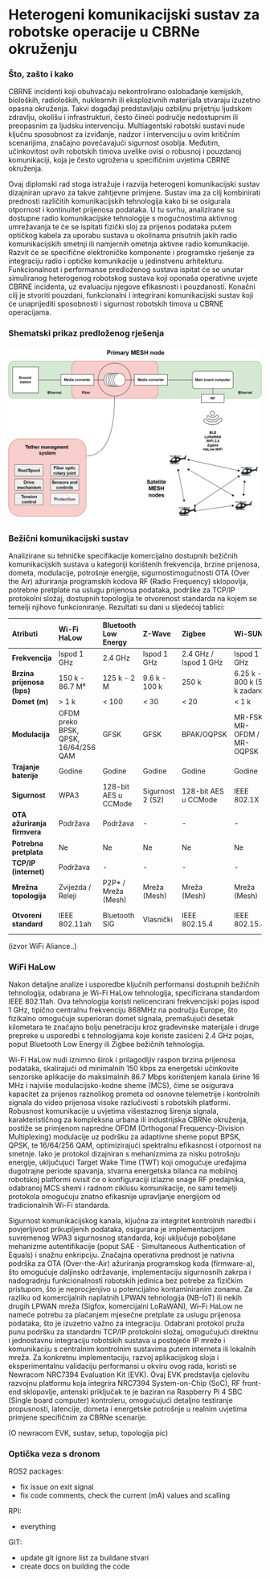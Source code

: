 # Heterogeni komunikacijski sustav za robotske operacije u CBRNe okruženju

### Što, zašto i kako
CBRNE incidenti koji obuhvaćaju nekontrolirano oslobađanje kemijskih, bioloških, radioloških, nuklearnih ili eksplozivnih materijala stvaraju izuzetno opasna okruženja. Takvi događaji predstavljaju ozbiljnu prijetnju ljudskom zdravlju, okolišu i infrastrukturi, često čineći područje nedostupnim ili preopasnim za ljudsku intervenciju. Multiagentski robotski sustavi nude ključnu sposobnost za izviđanje, nadzor i intervenciju u ovim kritičnim scenarijima, značajno povećavajući sigurnost osoblja. Međutim, učinkovitost ovih robotskih timova uvelike ovisi o robusnoj i pouzdanoj komunikaciji, koja je često ugrožena u specifičnim uvjetima CBRNE okruženja. 

Ovaj diplomski rad stoga istražuje i razvija heterogeni komunikacijski sustav dizajniran upravo za takve zahtjevne primjene. Sustav ima za cilj kombinirati prednosti različitih komunikacijskih tehnologija kako bi se osigurala otpornost i kontinuitet prijenosa podataka. U tu svrhu, analizirane su dostupne radio komunikacijske tehnologije s mogućnostima aktivnog umrežavanja te će se ispitati fizički sloj za prijenos podataka putem optičkog kabela za uporabu sustava u okolinama prisutnih jakih radio komunikacijskih smetnji ili namjernih ometnja aktivne radio komunikacije. Razvit će se specifične elektroničke komponente i programsko rješenje za integraciju radio i optičke komunikacije u jedinstvenu arhitekturu.  Funkcionalnost i performanse predloženog sustava ispitat će se unutar simuliranog heterogenog robotskog sustava koji oponaša operativne uvjete CBRNE incidenta, uz evaluaciju njegove efikasnosti i pouzdanosti.  Konačni cilj je stvoriti pouzdani, funkcionalni i integrirani komunikacijski sustav koji će unaprijediti sposobnosti i sigurnost robotskih timova u CBRNE operacijama. 

### Shematski prikaz predloženog rješenja
![Shema sustava](docs/images/shema.png)

### Bežični komunikacijski sustav
Analizirane su tehničke specifikacije komercijalno dostupnih bežičnih komunikacijskih sustava u kategoriji korištenih frekvencija, brzine prijenosa, dometa, modulacije, potrošnje energije, sigurnostimogućnosti OTA (Over the Air) ažuriranja programskih kodova RF (Radio Frequency) sklopovlja, potrebne pretplate na uslugu prijenosa podataka, podrške za TCP/IP protokolni složaj, dostupnih topologija te otvorenost standarda na kojem se temelji njihovo funkcioniranje. Rezultati su dani u sljedećoj tablici:


| Atributi                   | Wi-Fi HaLow                       | Bluetooth Low Energy | Z-Wave             | Zigbee                   | Wi-SUN                          | Sigfox                     | LoRaWAN                    | NB-IoT                    |
| :------------------------- | :-------------------------------- | :------------------- | :----------------- | :----------------------- | :------------------------------ | :------------------------- | :------------------------- | :------------------------ |
| **Frekvencija**            | Ispod 1 GHz                       | 2.4 GHz              | Ispod 1 GHz        | 2.4 GHz / Ispod 1 GHz    | Ispod 1 GHz                     | Ispod 1 GHz                | Ispod 1 GHz                | Licencirano               |
| **Brzina prijenosa (bps)** | 150 k - 86.7 M⁸                   | 125 k - 2 M          | 9.6 k - 100 k      | 250 k                    | 6.25 k - 800 k (50 k zadano)  | 100 ili 600                | 300 - 27 k                 | 20 k - 127 k              |
| **Domet (m)**              | > 1 k                             | < 100                | < 30               | < 20                     | < 1 k                           | < 40 k                     | < 10 k                     | < 10 k                    |
| **Modulacija**             | OFDM preko BPSK, QPSK, 16/64/256 QAM | GFSK                 | GFSK               | BPAK/OQPSK               | MR-FSK / MR-OFDM / MR-OQPSK     | DBPSK/GFSK                 | CSS                        | QPSK                      |
| **Trajanje baterije**      | Godine                            | Godine               | Godine             | Godine                   | Godine                          | Godine                     | Godine                     | Godine                    |
| **Sigurnost**              | WPA3                              | 128-bit AES u CCMode | Sigurnost 2 (S2)   | 128-bit AES u CCMode     | IEEE 802.1X                     | Sigurnost na razini sesije | 128-bit AES u CCMode     | 3GPP sigurnost            |
| **OTA ažuriranja firmvera**| Podržava                          | Podržava             | -                  | -                        | -                               | -                          | -                          | -                         |
| **Potrebna pretplata**     | Ne                                | Ne                   | Ne                 | Ne                       | Ne                              | Da                         | Da                         | Da                        |
| **TCP/IP (internet)**      | Podržava                          | -                    | -                  | -                        | -                               | -                          | -                          | -                         |
| **Mrežna topologija**      | Zvijezda / Releji                 | P2P* / Mreža (Mesh)  | Mreža (Mesh)       | Mreža (Mesh)             | Mreža (Mesh)                    | Zvijezda                   | Zvijezda                   | Zvijezda                  |
| **Otvoreni standard**      | IEEE 802.11ah                     | Bluetooth SIG        | Vlasnički          | IEEE 802.15.4            | IEEE 802.15.4g                  | Vlasnički                  | Vlasnički                  | 3GPP LTE Cat-NB1/NB2      |

(izvor WiFi Aliance..)

### WiFi HaLow

Nakon detaljne analize i usporedbe ključnih performansi dostupnih bežičnih tehnologija, odabrana je Wi-Fi HaLow tehnologija, specificirana standardom IEEE 802.11ah. Ova tehnologija koristi nelicencirani frekvencijski pojas ispod 1 GHz, tipično centralnu frekvenciju 868MHz na području Europe, što fizikalno omogućuje superioran domet signala, premašujući desetak kilometara te značajno bolju penetraciju kroz građevinske materijale i druge prepreke u usporedbi s tehnologijama koje koriste zasićeni 2.4 GHz pojas, poput Bluetooth Low Energy ili Zigbee bežičnih tehnologija.

Wi-Fi HaLow nudi iznimno širok i prilagodljiv raspon brzina prijenosa podataka, skalirajući od minimalnih 150 kbps za energetski učinkovite senzorske aplikacije do maksimalnih 86.7 Mbps korištenjem kanala širine 16 MHz i najviše modulacijsko-kodne sheme (MCS), čime se osigurava kapacitet za prijenos raznolikog prometa od osnovne telemetrije i kontrolnih signala do video prijenosa visoke razlučivosti s robotskih platformi. Robusnost komunikacije u uvjetima višestaznog širenja signala, karakterističnog za kompleksna urbana ili industrijska CBRNe okruženja, postiže se primjenom napredne OFDM (Orthogonal Frequency-Division Multiplexing) modulacije uz podršku za adaptivne sheme poput BPSK, QPSK, te 16/64/256 QAM, optimizirajući spektralnu efikasnost i otpornost na smetnje. Iako je protokol dizajniran s mehanizmima za nisku potrošnju energije, uključujući Target Wake Time (TWT) koji omogućuje uređajima dugotrajne periode spavanja, stvarna energetska bilanca na mobilnoj robotskoj platformi ovisit će o konfiguraciji izlazne snage RF predajnika, odabranoj MCS shemi i radnom ciklusu komunikacije, no sami temelji protokola omogućuju znatno efikasnije upravljanje energijom od tradicionalnih Wi-Fi standarda. 
 
Sigurnost komunikacijskog kanala, ključna za integritet kontrolnih naredbi i povjerljivost prikupljenih podataka, osigurana je implementacijom suvremenog WPA3 sigurnosnog standarda, koji uključuje poboljšane mehanizme autentifikacije (poput SAE - Simultaneous Authentication of Equals) i snažnu enkripciju. Značajna operativna prednost je nativna podrška za OTA (Over-the-Air) ažuriranja programskog koda (firmware-a), što omogućuje daljinsko održavanje, implementaciju sigurnosnih zakrpa i nadogradnju funkcionalnosti robotskih jedinica bez potrebe za fizičkim pristupom, što je neprocjenjivo u potencijalno kontaminiranim zonama. Za razliku od komercijalnih naplatnih LPWAN tehnologija (NB-IoT) ili nekih drugih LPWAN mreža (Sigfox, komercijalni LoRaWAN), Wi-Fi HaLow ne nameće potrebu za plaćanjem mjesečne pretplate za uslugu prijenosa podataka, što je izuzetno važno za integraciju. Odabrani protokol pruža punu podršku za standardni TCP/IP protokolni složaj, omogućujući direktnu i jednostavnu integraciju robotskih sustava u postojeće IP mreže i komunikaciju s centralnim kontrolnim sustavima putem interneta ili lokalnih mreža. Za konkretnu implementaciju, razvoj aplikacijskog sloja i eksperimentalnu validaciju performansi u okviru ovog rada, koristi se Newracom NRC7394 Evaluation Kit (EVK). Ovaj EVK predstavlja cjelovitu razvojnu platformu koja integrira NRC7394 System-on-Chip (SoC), RF front-end sklopovlje, antenski priključak te je baziran na Raspberry Pi 4 SBC (Single board computer) kontroleru, omogućujući detaljno testiranje propusnosti, latencije, dometa i energetske potrošnje u realnim uvjetima primjene specifičnim za CBRNe scenarije.

(O newracom EVK, sustav, setup, topologija pic)


### Optička veza s dronom

ROS2 packages:
* fix issue on exit signal
* fix code comments, check the current (mA) values and scalling 

RPI:
* everything

GIT:
* update git ignore list za buildane stvari
* create docs on building the code 
